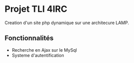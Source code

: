 # Projet TLI 4IRC

Creation d'un site php dynamique sur une architecure LAMP.

## Fonctionnalités
* Recherche en Ajax sur le MySql
* Systeme d'autentification
